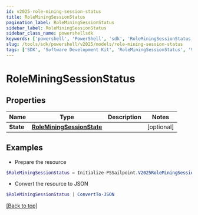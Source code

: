 ```yaml
---
id: v2025-role-mining-session-status
title: RoleMiningSessionStatus
pagination_label: RoleMiningSessionStatus
sidebar_label: RoleMiningSessionStatus
sidebar_class_name: powershellsdk
keywords: ['powershell', 'PowerShell', 'sdk', 'RoleMiningSessionStatus', 'V2025RoleMiningSessionStatus'] 
slug: /tools/sdk/powershell/v2025/models/role-mining-session-status
tags: ['SDK', 'Software Development Kit', 'RoleMiningSessionStatus', 'V2025RoleMiningSessionStatus']
---
```



# RoleMiningSessionStatus

## Properties

Name | Type | Description | Notes
------------ | ------------- | ------------- | -------------
**State** | [**RoleMiningSessionState**](role-mining-session-state) |  | [optional] 

## Examples

- Prepare the resource
```powershell
$RoleMiningSessionStatus = Initialize-PSSailpoint.V2025RoleMiningSessionStatus  -State null
```

- Convert the resource to JSON
```powershell
$RoleMiningSessionStatus | ConvertTo-JSON
```


[[Back to top]](#) 

